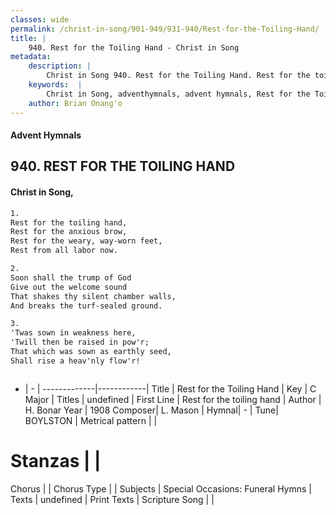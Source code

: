 ```yaml
---
classes: wide
permalink: /christ-in-song/901-949/931-940/Rest-for-the-Toiling-Hand/
title: |
    940. Rest for the Toiling Hand - Christ in Song
metadata:
    description: |
        Christ in Song 940. Rest for the Toiling Hand. Rest for the toiling hand, Rest for the anxious brow, Rest for the weary, way-worn feet, Rest from all labor now.
    keywords:  |
        Christ in Song, adventhymnals, advent hymnals, Rest for the Toiling Hand, Rest for the toiling hand. 
    author: Brian Onang'o
---
```


#### Advent Hymnals
## 940. REST FOR THE TOILING HAND
####  Christ in Song,

```txt
1.
Rest for the toiling hand,
Rest for the anxious brow,
Rest for the weary, way-worn feet,
Rest from all labor now.

2.
Soon shall the trump of God
Give out the welcome sound
That shakes thy silent chamber walls,
And breaks the turf-sealed ground.

3.
'Twas sown in weakness here,
'Twill then be raised in pow'r;
That which was sown as earthly seed,
Shall rise a heav'nly flow'r!



```

- |   -  |
-------------|------------|
Title | Rest for the Toiling Hand |
Key | C Major |
Titles | undefined |
First Line | Rest for the toiling hand |
Author | H. Bonar
Year | 1908
Composer| L. Mason |
Hymnal|  - |
Tune| BOYLSTON |
Metrical pattern | |
# Stanzas |  |
Chorus |  |
Chorus Type |  |
Subjects | Special Occasions: Funeral Hymns |
Texts | undefined |
Print Texts | 
Scripture Song |  |
    
